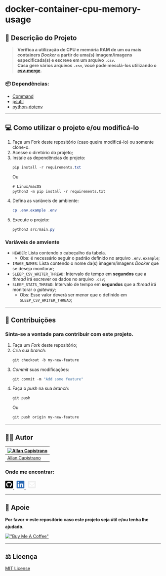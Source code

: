 # docker-container-cpu-memory-usage

## 📖 Descrição do Projeto ##
> **Verifica a utilização de CPU e memória RAM de um ou mais containers *Docker* a partir de uma(s) imagem/imagens especificada(s) e escreve em um arquivo `.csv`.**
> <br />
> **Caso gere vários arquivos `.csv`, você pode mesclá-los utilizando o [csv-merge](https://github.com/AllanCapistrano/csv-merge).**

### 📦 Dependências: ###
- [Command](https://pypi.org/project/Command/)
- [psutil](https://pypi.org/project/psutil/)
- [python-dotenv](https://pypi.org/project/python-dotenv/)

------------

## 💻 Como utilizar o projeto e/ou modificá-lo ##

1. Faça um Fork deste repositório (caso queira modificá-lo) ou somente clone-o.
2. Acesse o diretório do projeto;
3. Instale as dependências do projeto:
   ```powershell
   pip install -r requirements.txt
   ```
   Ou
   ```
   # Linux/macOS
   python3 -m pip install -r requirements.txt
   ```
4. Defina as variáveis de ambiente:
   ```powershell
   cp .env.example .env
   ```
5. Execute o projeto:
   ```powershell
   python3 src/main.py
   ```

### Variáveis de amviente
- `HEADER`: Lista contendo o cabeçalho da tabela. 
   - Obs: é necessário seguir o padrão definido no arquivo `.env.example`;
- `IMAGE_NAMES`: Lista contendo o nome da(s) imagem/imagens *Docker* que se deseja monitorar;
- `SLEEP_CSV_WRITER_THREAD`: Intervalo de tempo em **segundos** que a *thread* irá escrever os dados no arquivo `.csv`;
- `SLEEP_STATS_THREAD`: Intervalo de tempo em **segundos** que a *thread* irá monitorar o *gateway*;
  - Obs: Esse valor deverá ser menor que o definido em `SLEEP_CSV_WRITER_THREAD`;
------------

## 🤝 Contribuições ##

### Sinta-se a vontade para contribuir com este projeto. ###

1. Faça um *Fork* deste repositório;
2. Cria sua *branch*:
   ```powershell
   git checkout -b my-new-feature
   ```
3. *Commit* suas modificações:
   ```powershell
   git commit -m "Add some feature"
   ```
4. Faça o *push* na sua *branch*:
   ```powershell
   git push
   ```
   Ou
   ```powershell
   git push origin my-new-feature
   ```

------------

## 👨‍💻 Autor ##

| [![Allan Capistrano](https://github.com/AllanCapistrano.png?size=100)](https://github.com/AllanCapistrano) |
| -----------------------------------------------------------------------------------------------------------|
| [Allan Capistrano](https://github.com/AllanCapistrano)                                                     |

<p>
    <h3>Onde me encontrar:</h3>
    <a href="https://github.com/AllanCapistrano">
        <img src="https://github.com/AllanCapistrano/AllanCapistrano/blob/master/assets/github-square-brands.png" alt="Github icon" width="5%">
    </a>
    &nbsp
    <a href="https://www.linkedin.com/in/allancapistrano/">
        <img src="https://github.com/AllanCapistrano/AllanCapistrano/blob/master/assets/linkedin-brands.png" alt="Linkedin icon" width="5%">
    </a> 
    &nbsp
    <a href="https://mail.google.com/mail/u/0/?view=cm&fs=1&tf=1&source=mailto&to=asantos@ecomp.uefs.br">
        <img src="https://github.com/AllanCapistrano/AllanCapistrano/blob/master/assets/envelope-square-solid.png" alt="Email icon" width="5%">
    </a>
</p>

------------

## 🙏 Apoie ##

**Por favor ⭐️ este repositório caso este projeto seja útil e/ou tenha lhe ajudado.**

[!["Buy Me A Coffee"](https://www.buymeacoffee.com/assets/img/custom_images/orange_img.png)](https://www.buymeacoffee.com/allancapistrano)

------------

## ⚖️ Licença ##
[MIT License](./LICENSE)
